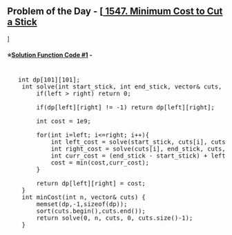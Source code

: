 ## Problem of the Day - [<a href="https://leetcode.com/problems/minimum-cost-to-cut-a-stick/"> 1547. Minimum Cost to Cut a Stick
 </a>]


#### ⭐<ins>Solution Function Code #1</ins> -
<pre>

   int dp[101][101];
    int solve(int start_stick, int end_stick, vector<int>& cuts, int left, int right){
        if(left > right) return 0;
        
        if(dp[left][right] != -1) return dp[left][right];
        
        int cost = 1e9;
        
        for(int i=left; i<=right; i++){
            int left_cost = solve(start_stick, cuts[i], cuts, left, i-1);
            int right_cost = solve(cuts[i], end_stick, cuts, i+1, right);
            int curr_cost = (end_stick - start_stick) + left_cost + right_cost;
            cost = min(cost,curr_cost);
        }
        
        return dp[left][right] = cost;
    }
    int minCost(int n, vector<int>& cuts) {
        memset(dp,-1,sizeof(dp));
        sort(cuts.begin(),cuts.end());
        return solve(0, n, cuts, 0, cuts.size()-1);
    }
</pre>
